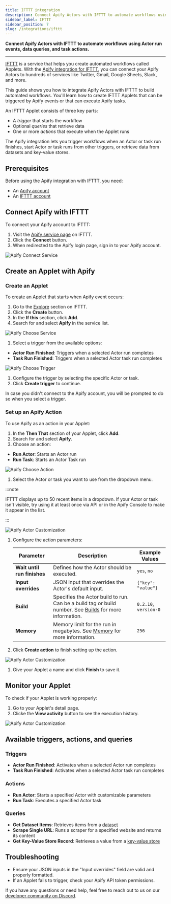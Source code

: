 ```yaml
---
title: IFTTT integration
description: Connect Apify Actors with IFTTT to automate workflows using Actor run events, data queries, and task actions.
sidebar_label: IFTTT
sidebar_position: 7
slug: /integrations/ifttt
---
```


**Connect Apify Actors with IFTTT to automate workflows using Actor run events, data queries, and task actions.**

---

[IFTTT](https://ifttt.com) is a service that helps you create automated workflows called Applets. With the [Apify integration for IFTTT](https://ifttt.com/apify), you can connect your Apify Actors to hundreds of services like Twitter, Gmail, Google Sheets, Slack, and more.

This guide shows you how to integrate Apify Actors with IFTTT to build automated workflows. You'll learn how to create IFTTT Applets that can be triggered by Apify events or that can execute Apify tasks.

An IFTTT Applet consists of three key parts:

- A _trigger_ that starts the workflow
- Optional _queries_ that retrieve data
- One or more _actions_ that execute when the Applet runs

The Apify integration lets you trigger workflows when an Actor or task run finishes, start Actor or task runs from other triggers, or retrieve data from datasets and key-value stores.

## Prerequisites

Before using the Apify integration with IFTTT, you need:

- An [Apify account](https://console.apify.com/)
- An [IFTTT account](https://ifttt.com/)

## Connect Apify with IFTTT

To connect your Apify account to IFTTT:

1. Visit the [Apify service page](https://ifttt.com/apify) on IFTTT.
2. Click the **Connect** button.
3. When redirected to the Apify login page, sign in to your Apify account.

![Apify Connect Service](../images/ifttt-connect-service.png)

## Create an Applet with Apify

### Create an Applet

To create an Applet that starts when Apify event occurs:

1. Go to the [Explore](https://ifttt.com/explore) section on IFTTT.
1. Click the **Create** button.
1. In the **If this** section, click **Add**.
1. Search for and select **Apify** in the service list.

 ![Apify Choose Service](../images/ifttt-choose-service.png)

1. Select a trigger from the available options:

- **Actor Run Finished**: Triggers when a selected Actor run completes
- **Task Run Finished**: Triggers when a selected Actor task run completes

 ![Apify Choose Trigger](../images/ifttt-choose-trigger.png)

1. Configure the trigger by selecting the specific Actor or task.
1. Click **Create trigger** to continue.

In case you didn't connect to the Apify account, you will be prompted to do so when you select a trigger.

### Set up an Apify Action

To use Apify as an action in your Applet:

1. In the **Then That** section of your Applet, click **Add**.
1. Search for and select **Apify**.
1. Choose an action:

- **Run Actor**: Starts an Actor run
- **Run Task**: Starts an Actor Task run

 ![Apify Choose Action](../images/ifttt-choose-action.png)

1. Select the Actor or task you want to use from the dropdown menu.

 :::note

 IFTTT displays up to 50 recent items in a dropdown. If your Actor or task isn't visible, try using it at least once via API or in the Apify Console to make it appear in the list.

 :::

 ![Apify Actor Customization](../images/ifttt-actor-config.png)

1. Configure the action parameters:

   | Parameter | Description | Example Values |
   |-----------|-------------|----------------|
   | **Wait until run finishes** | Defines how the Actor should be executed. | `yes`, `no` |
   | **Input overrides** | JSON input that overrides the Actor's default input. | `{"key": "value"}` |
   | **Build** | Specifies the Actor build to run. Can be a build tag or build number. See [Builds](/platform/using-actors/running/runs-and-builds#builds) for more information. | `0.2.10`, `version-0` |
   | **Memory** | Memory limit for the run in megabytes. See [Memory](/platform/using-actors/running/usage-and-resources#memory) for more information. | `256` |

1. Click **Create action** to finish setting up the action.

 ![Apify Actor Customization](../images/ifttt-applet-overview.png)

1. Give your Applet a name and click **Finish** to save it.

## Monitor your Applet

To check if your Applet is working properly:

1. Go to your Applet's detail page.
1. Clicke the **View activity** button to see the execution history.

 ![Apify Actor Customization](../images/ifttt-applet-inspect.png)

## Available triggers, actions, and queries

### Triggers

- **Actor Run Finished**: Activates when a selected Actor run completes
- **Task Run Finished**: Activates when a selected Actor task run completes

### Actions

- **Run Actor**: Starts a specified Actor with customizable parameters
- **Run Task**: Executes a specified Actor task

### Queries

- **Get Dataset Items**: Retrieves items from a [dataset](/platform/core-concepts/storage/dataset)
- **Scrape Single URL**: Runs a scraper for a specified website and returns its content
- **Get Key-Value Store Record**: Retrieves a value from a [key-value store](/platform/core-concepts/storage/key-value-store)

## Troubleshooting

- Ensure your JSON inputs in the "Input overrides" field are valid and properly formatted.
- If an Applet fails to trigger, check your Apify API token permissions.

If you have any questions or need help, feel free to reach out to us on our [developer community on Discord](https://discord.com/invite/jyEM2PRvMU).
